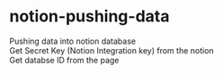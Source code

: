 # notion-pushing-data
Pushing data into notion database\
Get Secret Key (Notion Integration key) from the notion\
Get databse ID from the page

